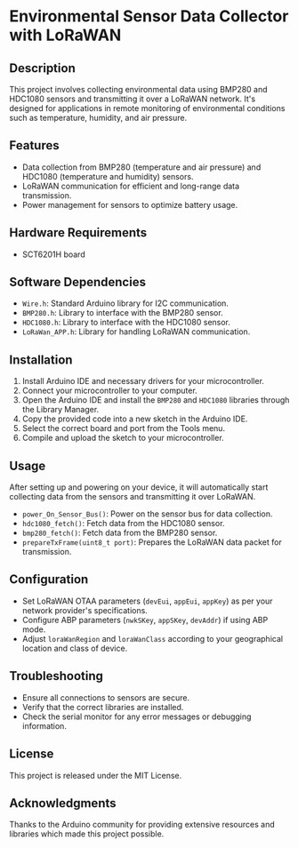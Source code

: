 # Environmental Sensor Data Collector with LoRaWAN

## Description

This project involves collecting environmental data using BMP280 and HDC1080 sensors and transmitting it over a LoRaWAN network. It's designed for applications in remote monitoring of environmental conditions such as temperature, humidity, and air pressure.

## Features

- Data collection from BMP280 (temperature and air pressure) and HDC1080 (temperature and humidity) sensors.
- LoRaWAN communication for efficient and long-range data transmission.
- Power management for sensors to optimize battery usage.

## Hardware Requirements

- SCT6201H board

## Software Dependencies

- `Wire.h`: Standard Arduino library for I2C communication.
- `BMP280.h`: Library to interface with the BMP280 sensor.
- `HDC1080.h`: Library to interface with the HDC1080 sensor.
- `LoRaWan_APP.h`: Library for handling LoRaWAN communication.

## Installation

1. Install Arduino IDE and necessary drivers for your microcontroller.
2. Connect your microcontroller to your computer.
3. Open the Arduino IDE and install the `BMP280` and `HDC1080` libraries through the Library Manager.
4. Copy the provided code into a new sketch in the Arduino IDE.
5. Select the correct board and port from the Tools menu.
6. Compile and upload the sketch to your microcontroller.

## Usage

After setting up and powering on your device, it will automatically start collecting data from the sensors and transmitting it over LoRaWAN. 

- `power_On_Sensor_Bus()`: Power on the sensor bus for data collection.
- `hdc1080_fetch()`: Fetch data from the HDC1080 sensor.
- `bmp280_fetch()`: Fetch data from the BMP280 sensor.
- `prepareTxFrame(uint8_t port)`: Prepares the LoRaWAN data packet for transmission.

## Configuration

- Set LoRaWAN OTAA parameters (`devEui`, `appEui`, `appKey`) as per your network provider's specifications.
- Configure ABP parameters (`nwkSKey`, `appSKey`, `devAddr`) if using ABP mode.
- Adjust `loraWanRegion` and `loraWanClass` according to your geographical location and class of device.

## Troubleshooting

- Ensure all connections to sensors are secure.
- Verify that the correct libraries are installed.
- Check the serial monitor for any error messages or debugging information.

## License

This project is released under the MIT License.

## Acknowledgments

Thanks to the Arduino community for providing extensive resources and libraries which made this project possible.
